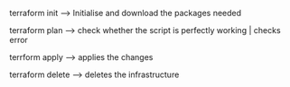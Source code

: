 terraform init --> Initialise and download the packages needed

terraform plan --> check whether the script is perfectly working | checks error

terrform apply --> applies the changes

terraform delete --> deletes the infrastructure


